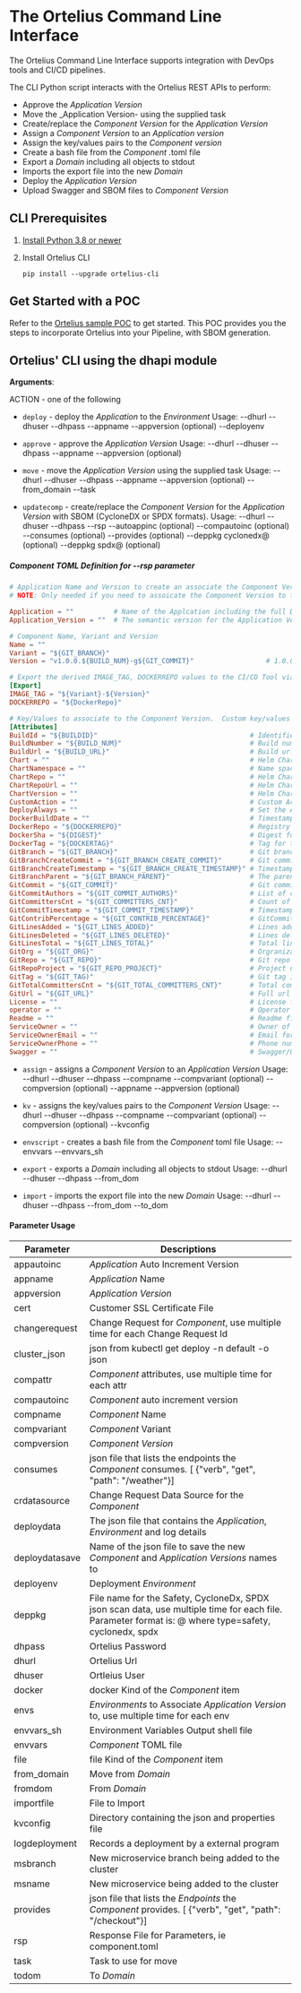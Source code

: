 <a name="dh"></a>
# The Ortelius Command Line Interface
The Ortelius Command Line Interface supports integration with DevOps tools and CI/CD pipelines.

The CLI Python script interacts with the Ortelius REST APIs to perform:

- Approve the _Application Version_
- Move the _Application Version- using the supplied task
- Create/replace the _Component Version_ for the _Application Version_
- Assign a _Component Version_ to an _Application version_
- Assign the key/values pairs to the _Component version_
- Create a bash file from the _Component_ .toml file
- Export a _Domain_ including all objects to stdout
- Imports the export file into the new _Domain_
- Deploy the _Application Version_
- Upload Swagger and SBOM files to _Component Version_


## CLI Prerequisites

1. [Install Python 3.8 or newer](https://www.python.org/downloads/)
2. Install Ortelius CLI

   `pip install --upgrade ortelius-cli`

## Get Started with a POC
Refer to the [Ortelius sample POC](https://docs.ortelius.io/Ortelius-General-Poc.pdf) to get started. This POC provides you the steps to incorporate Ortelius into your Pipeline, with SBOM generation.


## Ortelius' CLI using the dhapi module

**Arguments**:


  ACTION - one of the following
  
- `deploy` - deploy the _Application_ to the _Environment_
  Usage:
  --dhurl
  --dhuser
  --dhpass
  --appname
  --appversion (optional)
  --deployenv
  
- `approve` - approve the _Application Version_
  Usage:
  --dhurl
  --dhuser
  --dhpass
  --appname
  --appversion (optional)
  
- `move` - move the _Application Version_ using the supplied task
  Usage:
  --dhurl
  --dhuser
  --dhpass
  --appname
  --appversion (optional)
  --from_domain
  --task
  
- `updatecomp` - create/replace the _Component Version_ for the _Application Version_ with SBOM (CycloneDX or SPDX formats).
  Usage:
  --dhurl
  --dhuser
  --dhpass
  --rsp <name of the component toml file>
  --autoappinc (optional)
  --compautoinc (optional)
  --consumes (optional)
  --provides (optional)
  --deppkg cyclonedx@<cyclonedx json sbom file> (optional)
  --deppkg spdx@<spdx json sbom file> (optional)

##### Component TOML Definition for --rsp parameter

  ```toml
  # Application Name and Version to create an associate the Component Version to
  # NOTE: Only needed if you need to assoicate the Component Version to the Application Version

  Application = ""          # Name of the Applcation including the full Domain Name
  Application_Version = ""  # The semantic version for the Application Version

  # Component Name, Variant and Version
  Name = ""
  Variant = "${GIT_BRANCH}"
  Version = "v1.0.0.${BUILD_NUM}-g${GIT_COMMIT}"                  # 1.0.0 should be replace with your starting version string

  # Export the derived IMAGE_TAG, DOCKERREPO values to the CI/CD Tool via a shell script when using the `envscript` command line action
  [Export]
  IMAGE_TAG = "${Variant}-${Version}"
  DOCKERREPO = "${DockerRepo}"

  # Key/Values to associate to the Component Version.  Custom key/values can be added under this section.
  [Attributes]
  BuildId = "${BUILDID}"                                      # Identifier for the CI job (DERIVED IF NOT SPECIFIED)
  BuildNumber = "${BUILD_NUM}"                                # Build number for the CI job (DERIVED IF NOT SPECIFIED)
  BuildUrl = "${BUILD_URL}"                                   # Build url for the CI job (DERIVED IF NOT SPECIFIED)
  Chart = ""                                                  # Helm Chart for the Component
  ChartNamespace = ""                                         # Name space for the Component to be deployed to
  ChartRepo = ""                                              # Helm Chart Repo Name
  ChartRepoUrl = ""                                           # Helm Chart Repo Url
  ChartVersion = ""                                           # Helm Chart version
  CustomAction = ""                                           # Custom Action to assign to the Component
  DeployAlways = ""                                           # Set the Always Deploy option Y/N, default is N
  DockerBuildDate = ""                                        # Timestamp when the image was created (DERIVED IF NOT SPECIFIED)
  DockerRepo = "${DOCKERREPO}"                                # Registry which the image was pushed to
  DockerSha = "${DIGEST}"                                     # Digest for the image (DERIVED IF NOT SPECIFIED)
  DockerTag = "${DOCKERTAG}"                                  # Tag for the image
  GitBranch = "${GIT_BRANCH}"                                 # Git branch in the git repo (DERIVED IF NOT SPECIFIED)
  GitBranchCreateCommit = "${GIT_BRANCH_CREATE_COMMIT}"       # Git commit that the branch was created from (DERIVED IF NOT SPECIFIED)
  GitBranchCreateTimestamp = "${GIT_BRANCH_CREATE_TIMESTAMP}" # Timestamp of when the branch was created (DERIVED IF NOT SPECIFIED)
  GitBranchParent = "${GIT_BRANCH_PARENT}"                    # The parent branch for the current branch (DERIVED IF NOT SPECIFIED)
  GitCommit = "${GIT_COMMIT}"                                 # Git commit that triggered the CI job (DERIVED IF NOT SPECIFIED)
  GitCommitAuthors = "${GIT_COMMIT_AUTHORS}"                  # List of committers for the repo (DERIVED IF NOT SPECIFIED)
  GitCommittersCnt = "${GIT_COMMITTERS_CNT}"                  # Count of GitCommitAuthors (DERIVED IF NOT SPECIFIED)
  GitCommitTimestamp = "${GIT_COMMIT_TIMESTAMP}"              # Timestamp of the current commit (DERIVED IF NOT SPECIFIED)
  GitContribPercentage = "${GIT_CONTRIB_PERCENTAGE}"          # GitCommittersCnt / GitTotalCommittersCnt * 100 (DERIVED IF NOT SPECIFIED)
  GitLinesAdded = "${GIT_LINES_ADDED}"                        # Lines added since the previous commit (DERIVED IF NOT SPECIFIED)
  GitLinesDeleted = "${GIT_LINES_DELETED}"                    # Lines deleted since the previous commit (DERIVED IF NOT SPECIFIED)
  GitLinesTotal = "${GIT_LINES_TOTAL}"                        # Total line count for the branch (DERIVED IF NOT SPECIFIED)
  GitOrg = "${GIT_ORG}"                                       # Orgranization for the repo (DERIVED IF NOT SPECIFIED)
  GitRepo = "${GIT_REPO}"                                     # Git repo that triggered the CI job (DERIVED IF NOT SPECIFIED)
  GitRepoProject = "${GIT_REPO_PROJECT}"                      # Project name part of the repository url (DERIVED IF NOT SPECIFIED)
  GitTag = "${GIT_TAG)"                                       # Git tag in the git repo (DERIVED IF NOT SPECIFIED)
  GitTotalCommittersCnt = "${GIT_TOTAL_COMMITTERS_CNT}"       # Total committers working on this repo
  GitUrl = "${GIT_URL}"                                       # Full url to the git repo (DERIVED IF NOT SPECIFIED)
  License = ""                                                # License file location in the Git Repo (DERIVED IF NOT SPECIFIED)
  operator = ""                                               # Operator name
  Readme = ""                                                 # Readme file location in the Git Repo (DERIVED IF NOT SPECIFIED)
  ServiceOwner = ""                                           # Owner of the Service
  ServiceOwnerEmail = ""                                      # Email for the Owner of the Service
  ServiceOwnerPhone = ""                                      # Phone number for the Owner of the Service
  Swagger = ""                                                # Swagger/OpenApi file location in the Git Repo (DERIVED IF NOT SPECIFIED)
  ```
  
- `assign` - assigns a _Component Version_ to an _Application Version_
  Usage:
  --dhurl
  --dhuser
  --dhpass
  --compname
  --compvariant (optional)
  --compversion (optional)
  --appname
  --appversion (optional)
  
- `kv` - assigns the key/values pairs to the _Component Version_
  Usage:
  --dhurl
  --dhuser
  --dhpass
  --compname
  --compvariant (optional)
  --compversion (optional)
  --kvconfig
  
- `envscript` - creates a bash file from the _Component_ toml file
  Usage:
  --envvars
  --envvars_sh
  
- `export` - exports a _Domain_ including all objects to stdout
  Usage:
  --dhurl
  --dhuser
  --dhpass
  --from_dom
  
- `import` - imports the export file into the new _Domain_
  Usage:
  --dhurl
  --dhuser
  --dhpass
  --from_dom
  --to_dom
  
#### Parameter Usage
  
  | Parameter      | Descriptions                                                                                         |
  |----------------|------------------------------------------------------------------------------------------------------|
  | appautoinc     | _Application_ Auto Increment Version                                                                 |
  | appname        | _Application_ Name                                                                                   |
  | appversion     | _Application Version_                                                                                |
  | cert           | Customer SSL Certificate File                                                                        |
  | changerequest  | Change Request for _Component_, use multiple time for each Change Request Id                         |
  | cluster_json   | json from kubectl get deploy -n default -o json                                                      |
  | compattr       | _Component_ attributes, use multiple time for each attr                                              |
  | compautoinc    | _Component_ auto increment version                                                                   |
  | compname       | _Component_ Name                                                                                     |
  | compvariant    | _Component_ Variant                                                                                  |
  | compversion    | _Component Version_                                                                                  |
  | consumes       | json file that lists the endpoints the _Component_ consumes.  [ {"verb", "get", "path": "/weather"}] |
  | crdatasource   | Change Request Data Source for the _Component_                                                       |
  | deploydata     | The json file that contains the _Application_, _Environment_ and log details                         |
  | deploydatasave | Name of the json file to save the new _Component_ and _Application Versions_ names to                |
  | deployenv      | Deployment _Environment_                                                                             |
  | deppkg | File name for the Safety, CycloneDx, SPDX json scan data, use multiple time for each file.  Parameter format is: <type>@<filename> where type=safety, cyclonedx, spdx
  | dhpass | Ortelius Password |
  | dhurl | Ortelius Url |
  | dhuser | Ortleius User |
  | docker | docker Kind of the _Component_ item |
  | envs | _Environments_ to Associate _Application Version_ to, use multiple time for each env |
  | envvars_sh | Environment Variables Output shell file |
  | envvars | _Component_ TOML file |
  | file | file Kind of the _Component_ item |
  | from_domain | Move from _Domain_ |
  | fromdom | From _Domain_ |
  | importfile | File to Import |
  | kvconfig | Directory containing the json and properties file |
  | logdeployment | Records a deployment by a external program |
  | msbranch | New microservice branch being added to the cluster |
  | msname | New microservice being added to the cluster |
  | provides | json file that lists the _Endpoints_ the _Component_ provides.  [ {"verb", "get", "path": "/checkout"}] |
  | rsp | Response File for Parameters, ie component.toml |
  | task | Task to use for move |
  | todom | To _Domain_ |

